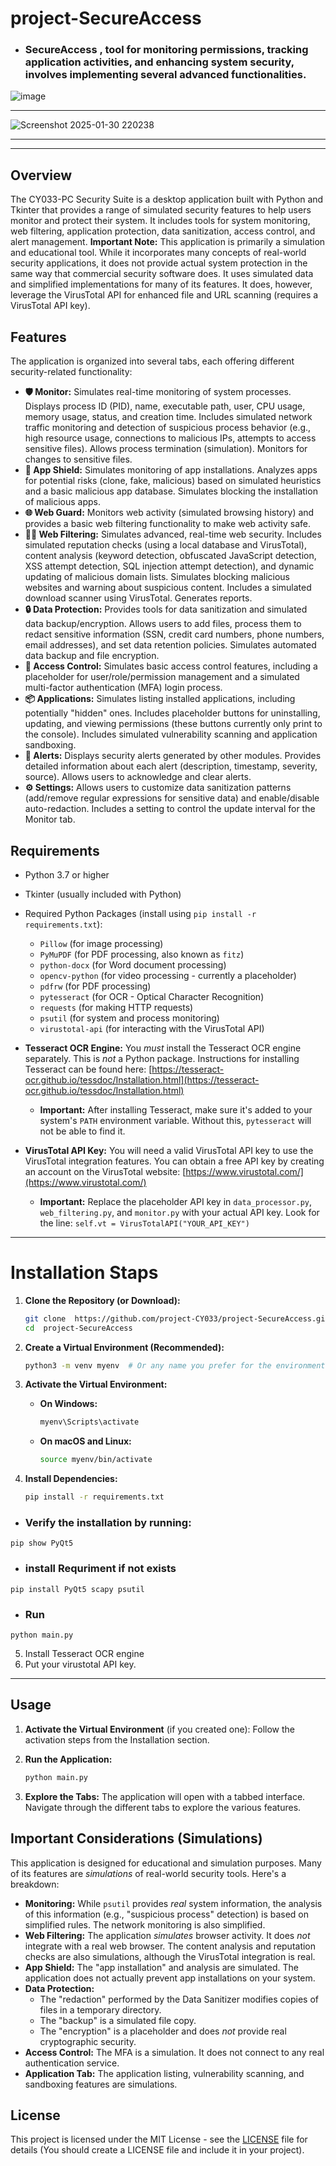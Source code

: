 # project-SecureAccess
- ### SecureAccess ,  tool for monitoring permissions, tracking application activities, and enhancing system security, involves implementing several advanced functionalities.


![image](https://github.com/user-attachments/assets/9e3f240f-996a-465a-b8fe-9d4d09c7e395)

---
![Screenshot 2025-01-30 220238](https://github.com/user-attachments/assets/553e2907-b83c-4180-a00a-e6d922e6a165)

---
---



## Overview

The CY033-PC Security Suite is a desktop application built with Python and Tkinter that provides a range of simulated security features to help users monitor and protect their system.  It includes tools for system monitoring, web filtering, application protection, data sanitization, access control, and alert management.  **Important Note:** This application is primarily a simulation and educational tool. While it incorporates many concepts of real-world security applications, it does not provide actual system protection in the same way that commercial security software does. It uses simulated data and simplified implementations for many of its features.  It does, however, leverage the VirusTotal API for enhanced file and URL scanning (requires a VirusTotal API key).

## Features

The application is organized into several tabs, each offering different security-related functionality:

*   **🛡️ Monitor:**  Simulates real-time monitoring of system processes.  Displays process ID (PID), name, executable path, user, CPU usage, memory usage, status, and creation time.  Includes simulated network traffic monitoring and detection of suspicious process behavior (e.g., high resource usage, connections to malicious IPs, attempts to access sensitive files).  Allows process termination (simulation).  Monitors for changes to sensitive files.
*   **📱 App Shield:** Simulates monitoring of app installations. Analyzes apps for potential risks (clone, fake, malicious) based on simulated heuristics and a basic malicious app database.  Simulates blocking the installation of malicious apps.
*   **🌐 Web Guard:** Monitors web activity (simulated browsing history) and provides a basic web filtering functionality to make web activity safe.
*   **🕵️‍♀️ Web Filtering:** Simulates advanced, real-time web security.  Includes simulated reputation checks (using a local database and VirusTotal), content analysis (keyword detection, obfuscated JavaScript detection, XSS attempt detection, SQL injection attempt detection), and dynamic updating of malicious domain lists.  Simulates blocking malicious websites and warning about suspicious content.  Includes a simulated download scanner using VirusTotal. Generates reports.
*   **🔒 Data Protection:**  Provides tools for data sanitization and simulated data backup/encryption.  Allows users to add files, process them to redact sensitive information (SSN, credit card numbers, phone numbers, email addresses), and set data retention policies.  Simulates automated data backup and file encryption.
*   **🚫 Access Control:** Simulates basic access control features, including a placeholder for user/role/permission management and a simulated multi-factor authentication (MFA) login process.
*   **📦 Applications:** Simulates listing installed applications, including potentially "hidden" ones.  Includes placeholder buttons for uninstalling, updating, and viewing permissions (these buttons currently only print to the console). Includes simulated vulnerability scanning and application sandboxing.
*   **🚨 Alerts:**  Displays security alerts generated by other modules.  Provides detailed information about each alert (description, timestamp, severity, source).  Allows users to acknowledge and clear alerts.
*   **⚙ Settings:**  Allows users to customize data sanitization patterns (add/remove regular expressions for sensitive data) and enable/disable auto-redaction.  Includes a setting to control the update interval for the Monitor tab.

## Requirements

*   Python 3.7 or higher
*   Tkinter (usually included with Python)
*   Required Python Packages (install using `pip install -r requirements.txt`):
    *   `Pillow` (for image processing)
    *   `PyMuPDF` (for PDF processing, also known as `fitz`)
    *   `python-docx` (for Word document processing)
    *   `opencv-python` (for video processing - currently a placeholder)
    *   `pdfrw` (for PDF processing)
    *   `pytesseract` (for OCR - Optical Character Recognition)
    *   `requests` (for making HTTP requests)
    *   `psutil` (for system and process monitoring)
    *   `virustotal-api` (for interacting with the VirusTotal API)

*   **Tesseract OCR Engine:** You *must* install the Tesseract OCR engine separately. This is *not* a Python package.  Instructions for installing Tesseract can be found here: [https://tesseract-ocr.github.io/tessdoc/Installation.html](https://tesseract-ocr.github.io/tessdoc/Installation.html)
    *   **Important:** After installing Tesseract, make sure it's added to your system's `PATH` environment variable.  Without this, `pytesseract` will not be able to find it.
*   **VirusTotal API Key:**  You will need a valid VirusTotal API key to use the VirusTotal integration features. You can obtain a free API key by creating an account on the VirusTotal website: [https://www.virustotal.com/](https://www.virustotal.com/)
    * **Important:** Replace the placeholder API key in `data_processor.py`, `web_filtering.py`, and `monitor.py` with your actual API key. Look for the line: `self.vt = VirusTotalAPI("YOUR_API_KEY")`










---
# Installation  Staps 

1.  **Clone the Repository (or Download):**

    ```bash
    git clone  https://github.com/project-CY033/project-SecureAccess.git
    cd  project-SecureAccess

    ```

2.  **Create a Virtual Environment (Recommended):**

    ```bash
    python3 -m venv myenv  # Or any name you prefer for the environment
    ```

3.  **Activate the Virtual Environment:**

    *   **On Windows:**

        ```bash
        myenv\Scripts\activate
        ```

    *   **On macOS and Linux:**

        ```bash
        source myenv/bin/activate
        ```

4.  **Install Dependencies:**

    ```bash
    pip install -r requirements.txt
    ```

- ###  Verify the installation by running:
```
pip show PyQt5

```


- ### install Requriment if not exists
```
pip install PyQt5 scapy psutil

```


- ### Run
```
python main.py
```



5. Install Tesseract OCR engine
6. Put your virustotal API key.



---


 




## Usage

1.  **Activate the Virtual Environment** (if you created one):
    Follow the activation steps from the Installation section.

2.  **Run the Application:**

    ```bash
    python main.py
    ```

3.  **Explore the Tabs:** The application will open with a tabbed interface.  Navigate through the different tabs to explore the various features.

## Important Considerations (Simulations)

This application is designed for educational and simulation purposes.  Many of its features are *simulations* of real-world security tools.  Here's a breakdown:

*   **Monitoring:**  While `psutil` provides *real* system information, the analysis of this information (e.g., "suspicious process" detection) is based on simplified rules.  The network monitoring is also simplified.
*   **Web Filtering:**  The application *simulates* browser activity.  It does *not* integrate with a real web browser. The content analysis and reputation checks are also simulations, although the VirusTotal integration is real.
*   **App Shield:**  The "app installation" and analysis are simulated. The application does not actually prevent app installations on your system.
*   **Data Protection:**
    *   The "redaction" performed by the Data Sanitizer modifies copies of files in a temporary directory.
    *   The "backup" is a simulated file copy.
    *   The "encryption" is a placeholder and does *not* provide real cryptographic security.
*   **Access Control:** The MFA is a simulation. It does not connect to any real authentication service.
*   **Application Tab:**  The application listing, vulnerability scanning, and sandboxing features are simulations.





## License

This project is licensed under the MIT License - see the [LICENSE](LICENSE) file for details (You should create a LICENSE file and include it in your project).

